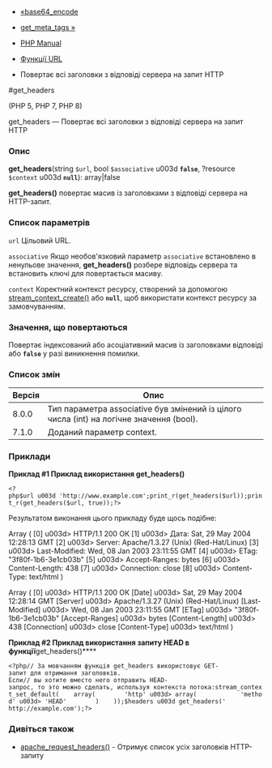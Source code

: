 - [«base64_encode](function.base64-encode.md)
- [get_meta_tags »](function.get-meta-tags.md)

- [PHP Manual](index.md)
- [Функції URL](ref.url.md)
- Повертає всі заголовки з відповіді сервера на запит HTTP

#get_headers

(PHP 5, PHP 7, PHP 8)

get_headers — Повертає всі заголовки з відповіді сервера на запит HTTP

### Опис

**get_headers**(string `$url`, bool `$associative` u003d **`false`**,
?resource `$context` u003d **`null`**): array\|false

**get_headers()** повертає масив із заголовками з відповіді сервера на
HTTP-запит.

### Список параметрів

`url`
Цільовий URL.

`associative`
Якщо необов'язковий параметр `associative` встановлено в ненульове
значення, **get_headers()** розбере відповідь сервера та встановить ключі для
повертається масиву.

`context`
Коректний контекст ресурсу, створений за допомогою
[stream_context_create()](function.stream-context-create.md) або
**`null`**, щоб використати контекст ресурсу за замовчуванням.

### Значення, що повертаються

Повертає індексований або асоціативний масив із заголовками відповіді
або **`false`** у разі виникнення помилки.

### Список змін

| Версія | Опис                                                                                     |
| ------ | ---------------------------------------------------------------------------------------- |
| 8.0.0  | Тип параметра associative був змінений із цілого числа (int) на логічне значення (bool). |
| 7.1.0  | Доданий параметр context.                                                                |

### Приклади

**Приклад #1 Приклад використання **get_headers()****

` <?php$url u003d 'http://www.example.com';print_r(get_headers($url));print_r(get_headers($url, true));?> `

Результатом виконання цього прикладу буде щось подібне:

Array
(
[0] u003d> HTTP/1.1 200 ОК
[1] u003d> Дата: Sat, 29 May 2004 12:28:13 GMT
[2] u003d> Server: Apache/1.3.27 (Unix) (Red-Hat/Linux)
[3] u003d> Last-Modified: Wed, 08 Jan 2003 23:11:55 GMT
[4] u003d> ETag: "3f80f-1b6-3e1cb03b"
[5] u003d> Accept-Ranges: bytes
[6] u003d> Content-Length: 438
[7] u003d> Connection: close
[8] u003d> Content-Type: text/html
)

Array
(
[0] u003d> HTTP/1.1 200 ОК
[Date] u003d> Sat, 29 May 2004 12:28:14 GMT
[Server] u003d> Apache/1.3.27 (Unix) (Red-Hat/Linux)
[Last-Modified] u003d> Wed, 08 Jan 2003 23:11:55 GMT
[ETag] u003d> "3f80f-1b6-3e1cb03b"
[Accept-Ranges] u003d> bytes
[Content-Length] u003d> 438
[Connection] u003d> close
[Content-Type] u003d> text/html
)

**Приклад #2 Приклад використання запиту HEAD в
функції**get_headers()****

`<?php// За мовчанням функція get_headers використовує GET-запит для отримання заголовків. Если// вы хотите вместо него отправить HEAD-запрос, то это можно сделать, используя контекста потока:stream_context_set_default(    array(        'http' u003d> array(            'method' u003d> 'HEAD'        )    ));$headers u003d get_headers(' http://example.com');?> `

### Дивіться також

- [apache_request_headers()](function.apache-request-headers.md) -
Отримує список усіх заголовків HTTP-запиту
